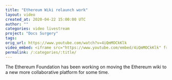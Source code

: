 ```yaml
---
title: "Ethereum Wiki relaunch work"
layout: video
created_at: 2020-04-22 15:00:00 UTC
author: ""
categories: video livestream
project: "Docs Surgery"
tags: 
orig_url: https://www.youtube.com/watch?v=4iQmMOCkKlk
video_embed: <iframe src="https://www.youtube.com/embed/4iQmMOCkKlk" frameborder="0" allow="accelerometer; autoplay; encrypted-media; gyroscope; picture-in-picture" allowfullscreen></iframe>
permalink: /:categories/:title/
---
```


The Ethereum Foundation has been working on moving the Ethereum wiki to a new more collaborative platform for some time.
